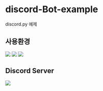 # discord-Bot-example
discord.py 예제

## 사용환경
[<img src="https://img.shields.io/badge/Replit-667881?style=for-the-badge&logo=Replit&logoColor=white">](https://replit.com/)
[<img src="https://img.shields.io/badge/Python 3.8.12-4374D9?style=for-the-badge&logo=python&logoColor=white">](https://www.python.org/)
[<img src="https://img.shields.io/badge/Firebase-FFCA28?style=for-the-badge&logo=Firebase&logoColor=white">](https://firebase.google.com/?hl=ko)

## Discord Server
[<img src="https://img.shields.io/badge/Discord-5865F2?style=for-the-badge&logo=Discord&logoColor=white">](https://replit.com/)
